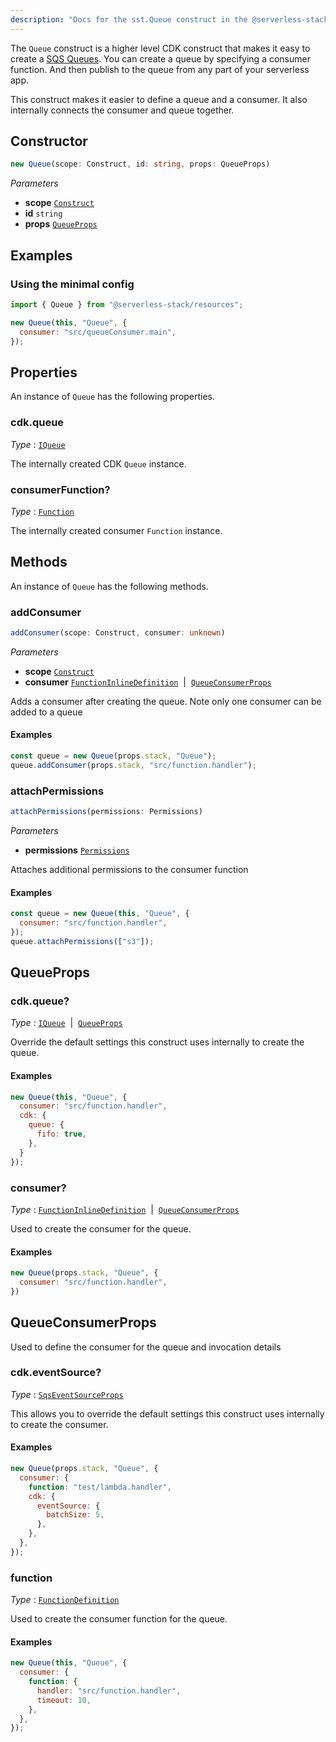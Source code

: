 ```yaml
---
description: "Docs for the sst.Queue construct in the @serverless-stack/resources package"
---
```

<!--
!!!!!!!!!!!!!!!!!!!!!!!!!!!!!!!!!!!!!!!!!!!!!!!!!!!!!!!!!!!!!!!
!!                                                           !!
!!  This file has been automatically generated, do not edit  !!
!!                                                           !!
!!!!!!!!!!!!!!!!!!!!!!!!!!!!!!!!!!!!!!!!!!!!!!!!!!!!!!!!!!!!!!!
-->
The `Queue` construct is a higher level CDK construct that makes it easy to create a [SQS Queues](https://aws.amazon.com/sqs/). You can create a queue by specifying a consumer function. And then publish to the queue from any part of your serverless app.

This construct makes it easier to define a queue and a consumer. It also internally connects the consumer and queue together.


## Constructor
```ts
new Queue(scope: Construct, id: string, props: QueueProps)
```
_Parameters_
- __scope__ [`Construct`](https://docs.aws.amazon.com/cdk/api/v2/docs/constructs.Construct.html)
- __id__ `string`
- __props__ [`QueueProps`](#queueprops)

## Examples

### Using the minimal config

```js
import { Queue } from "@serverless-stack/resources";

new Queue(this, "Queue", {
  consumer: "src/queueConsumer.main",
});
```

## Properties
An instance of `Queue` has the following properties.

### cdk.queue

_Type_ : [`IQueue`](https://docs.aws.amazon.com/cdk/api/v2/docs/aws-cdk-lib.IQueue.html)

The internally created CDK `Queue` instance.


### consumerFunction?

_Type_ : [`Function`](Function)

The internally created consumer `Function` instance.

## Methods
An instance of `Queue` has the following methods.
### addConsumer

```ts
addConsumer(scope: Construct, consumer: unknown)
```
_Parameters_
- __scope__ [`Construct`](https://docs.aws.amazon.com/cdk/api/v2/docs/constructs.Construct.html)
- __consumer__ [`FunctionInlineDefinition`](FunctionInlineDefinition)&nbsp; | &nbsp;[`QueueConsumerProps`](#queueconsumerprops)


Adds a consumer after creating the queue. Note only one consumer can be added to a queue

#### Examples

```js {3}
const queue = new Queue(props.stack, "Queue");
queue.addConsumer(props.stack, "src/function.handler");
```

### attachPermissions

```ts
attachPermissions(permissions: Permissions)
```
_Parameters_
- __permissions__ [`Permissions`](Permissions)


Attaches additional permissions to the consumer function

#### Examples

```js
const queue = new Queue(this, "Queue", {
  consumer: "src/function.handler",
});
queue.attachPermissions(["s3"]);
```

## QueueProps



### cdk.queue?

_Type_ : [`IQueue`](https://docs.aws.amazon.com/cdk/api/v2/docs/aws-cdk-lib.IQueue.html)&nbsp; | &nbsp;[`QueueProps`](https://docs.aws.amazon.com/cdk/api/v2/docs/aws-cdk-lib.QueueProps.html)

Override the default settings this construct uses internally to create the queue.

#### Examples

```js
new Queue(this, "Queue", {
  consumer: "src/function.handler",
  cdk: {
    queue: {
      fifo: true,
    },
  }
});
```


### consumer?

_Type_ : [`FunctionInlineDefinition`](FunctionInlineDefinition)&nbsp; | &nbsp;[`QueueConsumerProps`](#queueconsumerprops)

Used to create the consumer for the queue.

#### Examples

```js
new Queue(props.stack, "Queue", {
  consumer: "src/function.handler",
})
```

## QueueConsumerProps
Used to define the consumer for the queue and invocation details


### cdk.eventSource?

_Type_ : [`SqsEventSourceProps`](https://docs.aws.amazon.com/cdk/api/v2/docs/aws-cdk-lib.SqsEventSourceProps.html)

This allows you to override the default settings this construct uses internally to create the consumer.

#### Examples

```js
new Queue(props.stack, "Queue", {
  consumer: {
    function: "test/lambda.handler",
    cdk: {
      eventSource: {
        batchSize: 5,
      },
    },
  },
});
```


### function

_Type_ : [`FunctionDefinition`](FunctionDefinition)

Used to create the consumer function for the queue.

#### Examples

```js
new Queue(this, "Queue", {
  consumer: {
    function: {
      handler: "src/function.handler",
      timeout: 10,
    },
  },
});
```
